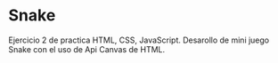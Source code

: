 # Snake
Ejercicio 2 de practica HTML, CSS, JavaScript. Desarollo de mini juego Snake con el uso de Api Canvas de HTML.
